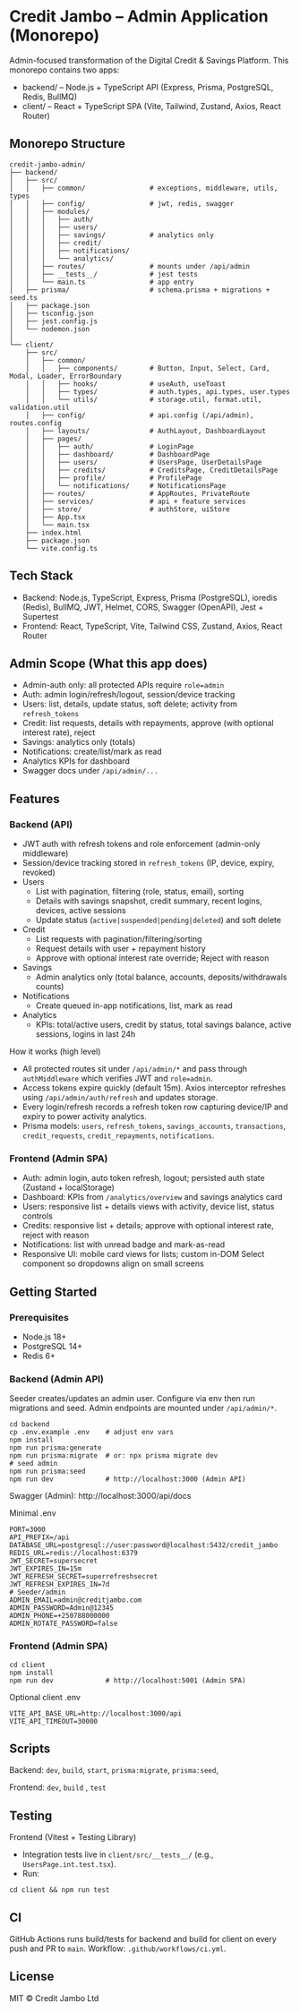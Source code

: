 # Credit Jambo – Admin Application (Monorepo)

Admin-focused transformation of the Digital Credit & Savings Platform. This monorepo contains two apps:

- backend/ – Node.js + TypeScript API (Express, Prisma, PostgreSQL, Redis, BullMQ)
- client/ – React + TypeScript SPA (Vite, Tailwind, Zustand, Axios, React Router)

## Monorepo Structure

```
credit-jambo-admin/
├── backend/
│   ├── src/
│   │   ├── common/                # exceptions, middleware, utils, types
│   │   ├── config/                # jwt, redis, swagger
│   │   ├── modules/
│   │   │   ├── auth/
│   │   │   ├── users/
│   │   │   ├── savings/           # analytics only
│   │   │   ├── credit/
│   │   │   ├── notifications/
│   │   │   └── analytics/
│   │   ├── routes/                # mounts under /api/admin
│   │   ├── __tests__/             # jest tests
│   │   └── main.ts                # app entry
│   ├── prisma/                    # schema.prisma + migrations + seed.ts
│   ├── package.json
│   ├── tsconfig.json
│   ├── jest.config.js
│   └── nodemon.json
│
└── client/
    ├── src/
    │   ├── common/
    │   │   ├── components/        # Button, Input, Select, Card, Modal, Loader, ErrorBoundary
    │   │   ├── hooks/             # useAuth, useToast
    │   │   ├── types/             # auth.types, api.types, user.types
    │   │   └── utils/             # storage.util, format.util, validation.util
    │   ├── config/                # api.config (/api/admin), routes.config
    │   ├── layouts/               # AuthLayout, DashboardLayout
    │   ├── pages/
    │   │   ├── auth/              # LoginPage
    │   │   ├── dashboard/         # DashboardPage
    │   │   ├── users/             # UsersPage, UserDetailsPage
    │   │   ├── credits/           # CreditsPage, CreditDetailsPage
    │   │   ├── profile/           # ProfilePage
    │   │   └── notifications/     # NotificationsPage
    │   ├── routes/                # AppRoutes, PrivateRoute
    │   ├── services/              # api + feature services
    │   ├── store/                 # authStore, uiStore
    │   ├── App.tsx
    │   └── main.tsx
    ├── index.html
    ├── package.json
    └── vite.config.ts
```

## Tech Stack

- Backend: Node.js, TypeScript, Express, Prisma (PostgreSQL), ioredis (Redis), BullMQ, JWT, Helmet, CORS, Swagger (OpenAPI), Jest + Supertest
- Frontend: React, TypeScript, Vite, Tailwind CSS, Zustand, Axios, React Router

## Admin Scope (What this app does)

- Admin-auth only: all protected APIs require `role=admin`
- Auth: admin login/refresh/logout, session/device tracking
- Users: list, details, update status, soft delete; activity from `refresh_tokens`
- Credit: list requests, details with repayments, approve (with optional interest rate), reject
- Savings: analytics only (totals)
- Notifications: create/list/mark as read
- Analytics KPIs for dashboard
- Swagger docs under `/api/admin/...`

## Features

### Backend (API)
- JWT auth with refresh tokens and role enforcement (admin-only middleware)
- Session/device tracking stored in `refresh_tokens` (IP, device, expiry, revoked)
- Users
  - List with pagination, filtering (role, status, email), sorting
  - Details with savings snapshot, credit summary, recent logins, devices, active sessions
  - Update status (`active|suspended|pending|deleted`) and soft delete
- Credit
  - List requests with pagination/filtering/sorting
  - Request details with user + repayment history
  - Approve with optional interest rate override; Reject with reason
- Savings
  - Admin analytics only (total balance, accounts, deposits/withdrawals counts)
- Notifications
  - Create queued in-app notifications, list, mark as read
- Analytics
  - KPIs: total/active users, credit by status, total savings balance, active sessions, logins in last 24h

How it works (high level)
- All protected routes sit under `/api/admin/*` and pass through `authMiddleware` which verifies JWT and `role=admin`.
- Access tokens expire quickly (default 15m). Axios interceptor refreshes using `/api/admin/auth/refresh` and updates storage.
- Every login/refresh records a refresh token row capturing device/IP and expiry to power activity analytics.
- Prisma models: `users`, `refresh_tokens`, `savings_accounts`, `transactions`, `credit_requests`, `credit_repayments`, `notifications`.

### Frontend (Admin SPA)
- Auth: admin login, auto token refresh, logout; persisted auth state (Zustand + localStorage)
- Dashboard: KPIs from `/analytics/overview` and savings analytics card
- Users: responsive list + details views with activity, device list, status controls
- Credits: responsive list + details; approve with optional interest rate, reject with reason
- Notifications: list with unread badge and mark-as-read
- Responsive UI: mobile card views for lists; custom in-DOM Select component so dropdowns align on small screens

## Getting Started

### Prerequisites
- Node.js 18+
- PostgreSQL 14+
- Redis 6+

### Backend (Admin API)
Seeder creates/updates an admin user. Configure via env then run migrations and seed. Admin endpoints are mounted under `/api/admin/*`.
```
cd backend
cp .env.example .env    # adjust env vars
npm install
npm run prisma:generate
npm run prisma:migrate  # or: npx prisma migrate dev
# seed admin
npm run prisma:seed
npm run dev             # http://localhost:3000 (Admin API)
```
Swagger (Admin): http://localhost:3000/api/docs

Minimal .env
```
PORT=3000
API_PREFIX=/api
DATABASE_URL=postgresql://user:password@localhost:5432/credit_jambo
REDIS_URL=redis://localhost:6379
JWT_SECRET=supersecret
JWT_EXPIRES_IN=15m
JWT_REFRESH_SECRET=superrefreshsecret
JWT_REFRESH_EXPIRES_IN=7d
# Seeder/admin
ADMIN_EMAIL=admin@creditjambo.com
ADMIN_PASSWORD=Admin@12345
ADMIN_PHONE=+250788000000
ADMIN_ROTATE_PASSWORD=false
```

### Frontend (Admin SPA)
```
cd client
npm install
npm run dev             # http://localhost:5001 (Admin SPA)
```
Optional client .env
```
VITE_API_BASE_URL=http://localhost:3000/api
VITE_API_TIMEOUT=30000
```

## Scripts
Backend: `dev`, `build`, `start`, `prisma:migrate`, `prisma:seed`, 

Frontend: `dev`, `build` , `test`

## Testing


Frontend (Vitest + Testing Library)
- Integration tests live in `client/src/__tests__/` (e.g., `UsersPage.int.test.tsx`).
- Run:
```
cd client && npm run test
```

## CI
GitHub Actions runs build/tests for backend and build for client on every push and PR to `main`.
Workflow: `.github/workflows/ci.yml`.

## License
MIT © Credit Jambo Ltd
